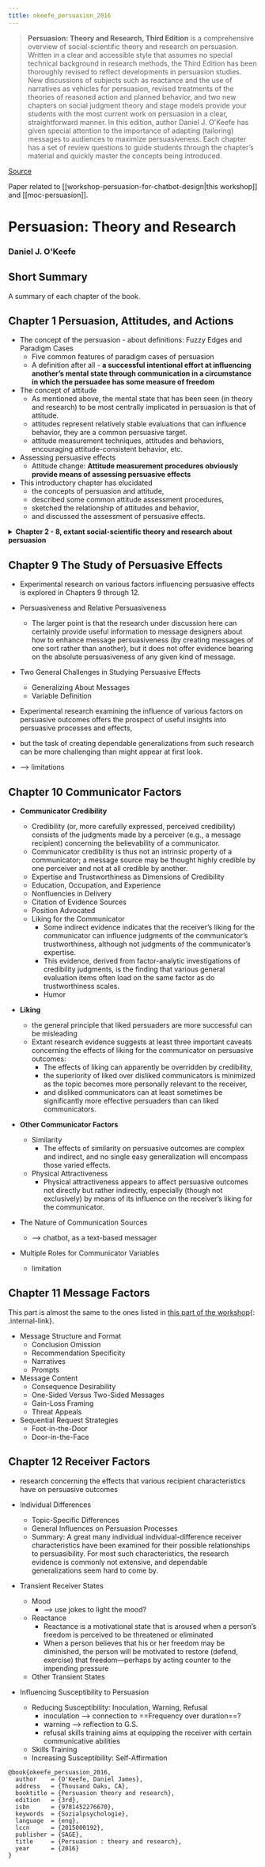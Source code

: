 ```yaml
---
title: okeefe_persuasion_2016
---
```


> **Persuasion: Theory and Research, Third Edition** is a comprehensive overview of social-scientific theory and research on persuasion. Written in a clear and accessible style that assumes no special technical background in research methods, the Third Edition has been thoroughly revised to reflect developments in persuasion studies. New discussions of subjects such as reactance and the use of narratives as vehicles for persuasion, revised treatments of the theories of reasoned action and planned behavior, and two new chapters on social judgment theory and stage models provide your students with the most current work on persuasion in a clear, straightforward manner. In this edition, author Daniel J. O'Keefe has given special attention to the importance of adapting (tailoring) messages to audiences to maximize persuasiveness. Each chapter has a set of review questions to guide students through the chapter’s material and quickly master the concepts being introduced. 

[Source](https://uk.sagepub.com/en-gb/eur/persuasion/book234184)

Paper related to [[workshop-persuasion-for-chatbot-design|this workshop]] and [[moc-persuasion]].

# Persuasion: Theory and Research

### Daniel J. O'Keefe

## Short Summary

A summary of each chapter of the book.

## Chapter 1 Persuasion, Attitudes, and Actions

- The concept of the persuasion - about definitions: Fuzzy Edges and Paradigm Cases
  - Five common features of paradigm cases of persuasion
  - A definition after all - **a successful intentional effort at influencing another’s mental state through communication in a circumstance in which the persuadee has some measure of freedom**
- The concept of attitude
  - As mentioned above, the mental state that has been seen (in theory and research) to be most centrally implicated in persuasion is that of attitude.
  - attitudes represent relatively stable evaluations that can influence behavior, they are a common persuasive target.
  - attitude measurement techniques, attitudes and behaviors, encouraging attitude-consistent behavior, etc.
- Assessing persuasive effects
  - Attitude change: **Attitude measurement procedures obviously provide means of assessing persuasive effects**
- This introductory chapter has elucidated 
  - the concepts of persuasion and attitude, 
  - described some common attitude assessment procedures, 
  - sketched the relationship of attitudes and behavior, 
  - and discussed the assessment of persuasive effects.

<details markdown=1>
  <summary markdown="span"><strong>Chapter 2 - 8, extant social-scientific theory and research about persuasion</strong></summary>


## Chapter 2 Social Judgment Theory

- The central tenet of social judgment theory is that messages produce attitude change through judgmental processes and effects. 
  - More specifically, the claim is that the effect of a persuasive communication depends upon **the way in which the receiver evaluates the position it advocates**
  - Hence attitude change is seen as a two-step process: 
    - First, the receiver makes an assessment of what position is being advocated by the message. 
    - Then attitude change occurs after this judgment—with the amount and direction of change dependent on that judgment.
- In some ways social judgment theory is **too simplified** to serve as a complete account of persuasive effects.

## Chapter 3 Functional Approaches to Attitude

- The basic idea is that attitudes may serve various functions for persons, that is, may do different jobs, meet different needs or purposes. 
  - The relevance of this idea for understanding persuasion is that the most effective technique for changing an attitude may vary depending on the attitude’s function
- Despite some conceptual unclarities, work on the functional approach to attitudes has pointed to some fundamentally important aspects of attitude and persuasion.
- In cases in which attitudes are primarily driven by an interest in object appraisal, persuaders will want to attend closely to the receiver’s basis for assessing the attitude object.


## Chapter 4 Belief-Based Models of Attitude

- The central theme of belief-based approaches is that one’s attitude toward an object is a function of the beliefs that one has about the object.
   - The summative model of attitude is based on the claim that one’s attitude toward an object is a function of one’s salient beliefs about the object. 
   - For any given attitude object, a person may have a large number of beliefs about the object. 
   - But at any given time, only some of these are likely to be salient (prominent)—and it is those that are claimed to determine one’s attitude.

- A recurring theme in theoretical analyses of persuasion is the idea that to maximize effectiveness, persuasive messages should be adapted (tailored, adjusted) to fit the audience. 
- And one of the most common ways of persuading others is by making arguments that change the recipient’s beliefs in some way
- **First**, the evaluation of an existing salient belief might be changed.
- **Second**, the strength (likelihood) of an existing salient belief might be changed.
- **Third**, the set of salient beliefs might be changed.

- The general idea that the beliefs one has about an object influences one’s attitude toward that object is enormously plausible, and, correspondingly, it seems obvious that one natural avenue to attitude change involves influencing beliefs.
- --> might be useful for persuasive techniques


## Chapter 5 Cognitive Dissonance Theory

- A number of attitude theories have been based on the idea of cognitive consistency—the idea that persons seek to maximize the internal psychological consistency of their cognitions (beliefs, attitudes, etc.).
- Dissonance theory does not offer a systematic theory of persuasion (and was not intended to). 
- But dissonance theory has served as a fruitful source of ideas bearing on social influence processes and has stimulated substantial relevant research.

## Chapter 6 Reasoned Action Theory

- The behaviors of central interest to persuaders are voluntary actions, ones under the actor’s volitional control. 
- The most immediate determinant of such an action is presumably the actor’s behavioral intention—what the person intends to do. 
- Influencing behavior, then, is to be accomplished through influencing persons’ intentions.
- Reasoned action theory (RAT), a framework that provides a broad, general account of the determinants of intention—thereby identifying underlying targets for persuasive messages.

- Note: perceived behavioral control (PBC)

- Reasoned action theory has undergone extensive empirical examination and development over time. 
- It is unquestionably the most influential general framework for understanding the determinants of voluntary action.

## Chapter 7 Stage Models

- ==Persuasion characteristically has behavior change as its eventual goal==
- Stage models of behavioral change depict such change as involving movement through a sequence of distinct phases (stages). 
- People at different stages are taken to need different kinds of messages (interventions, treatments, etc.) to encourage them to move to the next stage.

- The idea that behavior change requires movement through a sequence of stages sounds like a very plausible idea, 
  - but it turns out to be surprisingly difficult to redeem that abstract idea in empirically and conceptually sound ways.

## Chapter 8 Elaboration Likelihood Model

- The elaboration likelihood model (ELM) suggests that important variations in the nature of persuasion are a function of the likelihood that receivers will engage in elaboration of (that is, thinking about) information relevant to the persuasive issue.
- Depending on the degree of elaboration, two types of persuasion process can be engaged (one involving systematic thinking and the other involving cognitive shortcuts)—with different factors influencing persuasive outcomes in each.

- The elaboration likelihood model may be seen to contribute two key insights about persuasion. 
  - One is the recognition of the variable character of topic-related thinking engaged in by message recipients.
  - The second is the recognition that a given variable may play different roles in the persuasion process.


</details>

## Chapter 9 The Study of Persuasive Effects

- Experimental research on various factors influencing persuasive effects is explored in Chapters 9 through 12.

- Persuasiveness and Relative Persuasiveness
  - The larger point is that the research under discussion here can certainly provide useful information to message designers about how to enhance message persuasiveness (by creating messages of one sort rather than another), but it does not offer evidence bearing on the absolute persuasiveness of any given kind of message.

- Two General Challenges in Studying Persuasive Effects
  - Generalizing About Messages
  - Variable Definition

- Experimental research examining the influence of various factors on persuasive outcomes offers the prospect of useful insights into persuasive processes and effects, 
- but the task of creating dependable generalizations from such research can be more challenging than might appear at first look.
- --> limitations

## Chapter 10 Communicator Factors

- **Communicator Credibility**
  - Credibility (or, more carefully expressed, perceived credibility) consists of the judgments made by a perceiver (e.g., a message recipient) concerning the believability of a communicator. 
  - Communicator credibility is thus not an intrinsic property of a communicator; a message source may be thought highly credible by one perceiver and not at all credible by another.
  - Expertise and Trustworthiness as Dimensions of Credibility
  - Education, Occupation, and Experience
  - Nonfluencies in Delivery
  - Citation of Evidence Sources
  - Position Advocated
  - Liking for the Communicator
    - Some indirect evidence indicates that the receiver’s liking for the communicator can influence judgments of the communicator’s trustworthiness, although not judgments of the communicator’s expertise. 
    - This evidence, derived from factor-analytic investigations of credibility judgments, is the finding that various general evaluation items often load on the same factor as do trustworthiness scales.
    - Humor

- **Liking**
  - the general principle that liked persuaders are more successful can be misleading
  - Extant research evidence suggests at least three important caveats concerning the effects of liking for the communicator on persuasive outcomes: 
    - The effects of liking can apparently be overridden by credibility, 
    - the superiority of liked over disliked communicators is minimized as the topic becomes more personally relevant to the receiver, 
    - and disliked communicators can at least sometimes be significantly more effective persuaders than can liked communicators.

- **Other Communicator Factors**
  - Similarity
    - The effects of similarity on persuasive outcomes are complex and indirect, and no single easy generalization will encompass those varied effects.
  - Physical Attractiveness
    - Physical attractiveness appears to affect persuasive outcomes not directly but rather indirectly, especially (though not exclusively) by means of its influence on the receiver’s liking for the communicator.

- The Nature of Communication Sources
  - --> chatbot, as a text-based messager
- Multiple Roles for Communicator Variables
  - limitation

## Chapter 11 Message Factors

This part is almost the same to the ones listed in [this part of the workshop](workshop-persuasion-for-chatbot-design#insights-from-the-book-persuasion-theory-and-research-third-edition){: .internal-link}.

- Message Structure and Format
  - Conclusion Omission
  - Recommendation Specificity 
  - Narratives 
  - Prompts 
- Message Content 
   - Consequence Desirability 
   - One-Sided Versus Two-Sided Messages 
   - Gain-Loss Framing 
   - Threat Appeals 
- Sequential Request Strategies 
  - Foot-in-the-Door
  - Door-in-the-Face

## Chapter 12 Receiver Factors

- research concerning the effects that various recipient characteristics have on persuasive outcomes

- Individual Differences 
  - Topic-Specific Differences 
  - General Influences on Persuasion Processes 
  - Summary: A great many individual individual-difference receiver characteristics have been examined for their possible relationships to persuasibility. For most such characteristics, the research evidence is commonly not extensive, and dependable generalizations seem hard to come by.
- Transient Receiver States 
  - Mood
    - --> use jokes to light the mood?
  - Reactance
    - Reactance is a motivational state that is aroused when a person’s freedom is perceived to be threatened or eliminated
    - When a person believes that his or her freedom may be diminished, the person will be motivated to restore (defend, exercise) that freedom—perhaps by acting counter to the impending pressure
  - Other Transient States 
- Influencing Susceptibility to Persuasion 
  - Reducing Susceptibility: Inoculation, Warning, Refusal 
    - inoculation --> connection to ==Frequency over duration==?
    - warning --> reflection to G.S.
    - refusal skills training aims at equipping the receiver with certain communicative abilities
  - Skills Training 
  - Increasing Susceptibility: Self-Affirmation



```
@book{okeefe_persuasion_2016,
  author    = {O'Keefe, Daniel James},
  address   = {Thousand Oaks, CA},
  booktitle = {Persuasion theory and research},
  edition   = {3rd},
  isbn      = {9781452276670},
  keywords  = {Sozialpsychologie},
  language  = {eng},
  lccn      = {2015000192},
  publisher = {SAGE},
  title     = {Persuasion : theory and research},
  year      = {2016}
}
```
